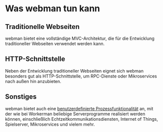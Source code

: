 # Was webman tun kann

## Traditionelle Webseiten
webman bietet eine vollständige MVC-Architektur, die für die Entwicklung traditioneller Webseiten verwendet werden kann.


## HTTP-Schnittstelle
Neben der Entwicklung traditioneller Webseiten eignet sich webman besonders gut als HTTP-Schnittstelle, um RPC-Dienste oder Mikroservices nach außen hin anzubieten.

## Sonstiges
webman bietet auch eine [benutzerdefinierte Prozessfunktionalität](process.md) an, mit der wie bei Workerman beliebige Serverprogramme realisiert werden können, einschließlich Echtzeitkommunikationsdiensten, Internet of Things, Spielserver, Mikroservices und vielem mehr.


